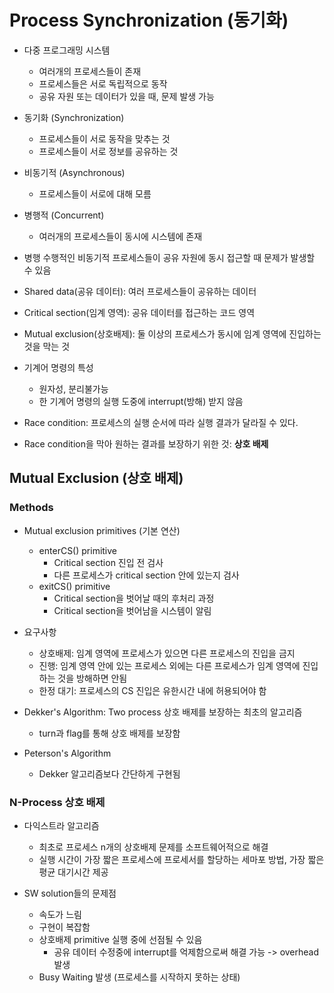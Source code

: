 # Process Synchronization (동기화)
- 다중 프로그래밍 시스템
  - 여러개의 프로세스들이 존재
  - 프로세스들은 서로 독립적으로 동작
  - 공유 자원 또는 데이터가 있을 때, 문제 발생 가능
 
- 동기화 (Synchronization)
  - 프로세스들이 서로 동작을 맞추는 것
  - 프로세스들이 서로 정보를 공유하는 것

- 비동기적 (Asynchronous)
  - 프로세스들이 서로에 대해 모름
- 병행적 (Concurrent)
  - 여러개의 프로세스들이 동시에 시스템에 존재
- 병행 수행적인 비동기적 프로세스들이 공유 자원에 동시 접근할 때 문제가 발생할 수 있음

- Shared data(공유 데이터): 여러 프로세스들이 공유하는 데이터
- Critical section(임계 영역): 공유 데이터를 접근하는 코드 영역
- Mutual exclusion(상호배제): 둘 이상의 프로세스가 동시에 임계 영역에 진입하는 것을 막는 것

- 기계어 명령의 특성
  - 원자성, 분리불가능
  - 한 기계어 명령의 실행 도중에 interrupt(방해) 받지 않음
 
- Race condition: 프로세스의 실행 순서에 따라 실행 결과가 달라질 수 있다.
- Race condition을 막아 원하는 결과를 보장하기 위한 것: **상호 배제**

## Mutual Exclusion (상호 배제)
### Methods
- Mutual exclusion primitives (기본 연산)
  - enterCS() primitive
    - Critical section 진입 전 검사
    - 다른 프로세스가 critical section 안에 있는지 검사
  - exitCS() primitive
    - Critical section을 벗어날 때의 후처리 과정
    - Critical section을 벗어남을 시스템이 알림
- 요구사항
  - 상호배제: 임계 영역에 프로세스가 있으면 다른 프로세스의 진입을 금지
  - 진행: 임계 영역 안에 있는 프로세스 외에는 다른 프로세스가 임계 영역에 진입하는 것을 방해하면 안됨
  - 한정 대기: 프로세스의 CS 진입은 유한시간 내에 허용되어야 함

- Dekker's Algorithm: Two process 상호 배제를 보장하는 최초의 알고리즘
  - turn과 flag를 통해 상호 배제를 보장함
- Peterson's Algorithm
  - Dekker 알고리즘보다 간단하게 구현됨

### N-Process 상호 배제
- 다익스트라 알고리즘
  - 최초로 프로세스 n개의 상호배제 문제를 소프트웨어적으로 해결
  - 실행 시간이 가장 짧은 프로세스에 프로세서를 할당하는 세마포 방법, 가장 짧은 평균 대기시간 제공

- SW solution들의 문제점
  - 속도가 느림
  - 구현이 복잡함
  - 상호배제 primitive 실행 중에 선점될 수 있음
    - 공유 데이터 수정중에 interrupt를 억제함으로써 해결 가능 -> overhead 발생
  - Busy Waiting 발생 (프로세스를 시작하지 못하는 상태)
